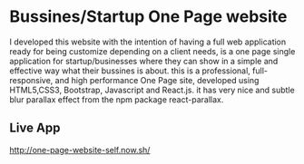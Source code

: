 # Bussines/Startup One Page website

I developed this website with the intention of having a full web application ready for being customize depending on a client needs, is a one page single application for startup/businesses where they can show in a simple and effective way what their bussines is about. this is a professional, full-responsive, and high performance One Page site, developed using HTML5,CSS3, Bootstrap, Javascript and React.js. it has very nice and subtle blur parallax effect from the npm package react-parallax.

## Live App 
http://one-page-website-self.now.sh/
